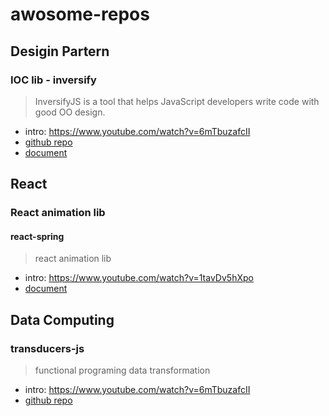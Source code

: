 # awosome-repos


## Desigin Partern 

### IOC lib - inversify 

> InversifyJS is a tool that helps JavaScript developers write code with good OO design.

- intro: https://www.youtube.com/watch?v=6mTbuzafcII
- [github repo](https://github.com/inversify/InversifyJS)
- [document](https://github.com/inversify/InversifyJS)




## React 

### React animation lib 

####  react-spring 

> react animation lib

- intro: https://www.youtube.com/watch?v=1tavDv5hXpo
- [document](https://www.react-spring.io/docs/hooks/basics)


##  Data Computing

### transducers-js

> functional programing data transformation

- intro: https://www.youtube.com/watch?v=6mTbuzafcII
- [github repo](https://github.com/cognitect-labs/transducers-js)

 

